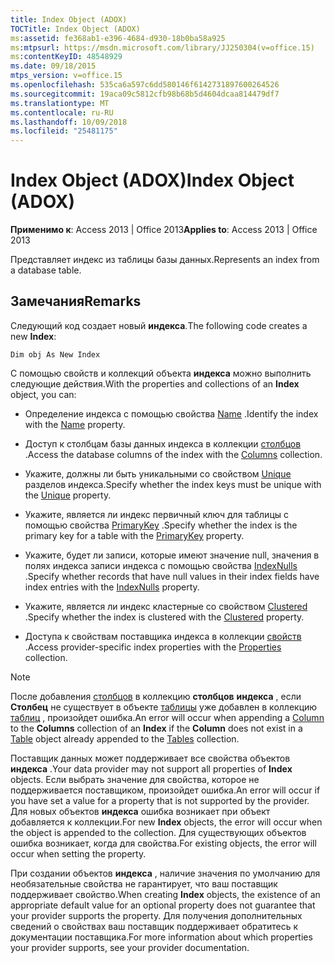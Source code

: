 ```yaml
---
title: Index Object (ADOX)
TOCTitle: Index Object (ADOX)
ms:assetid: fe368ab1-e396-4684-d930-18b0ba58a925
ms:mtpsurl: https://msdn.microsoft.com/library/JJ250304(v=office.15)
ms:contentKeyID: 48548929
ms.date: 09/18/2015
mtps_version: v=office.15
ms.openlocfilehash: 535ca6a597c6dd580146f6142731897600264526
ms.sourcegitcommit: 19aca09c5812cfb98b68b5d4604dcaa814479df7
ms.translationtype: MT
ms.contentlocale: ru-RU
ms.lasthandoff: 10/09/2018
ms.locfileid: "25481175"
---
```

# <a name="index-object-adox"></a><span data-ttu-id="685b8-102">Index Object (ADOX)</span><span class="sxs-lookup"><span data-stu-id="685b8-102">Index Object (ADOX)</span></span>

<span data-ttu-id="685b8-103">**Применимо к**: Access 2013 | Office 2013</span><span class="sxs-lookup"><span data-stu-id="685b8-103">**Applies to**: Access 2013 | Office 2013</span></span>

<span data-ttu-id="685b8-104">Представляет индекс из таблицы базы данных.</span><span class="sxs-lookup"><span data-stu-id="685b8-104">Represents an index from a database table.</span></span>

## <a name="remarks"></a><span data-ttu-id="685b8-105">Замечания</span><span class="sxs-lookup"><span data-stu-id="685b8-105">Remarks</span></span>

<span data-ttu-id="685b8-106">Следующий код создает новый **индекса**.</span><span class="sxs-lookup"><span data-stu-id="685b8-106">The following code creates a new **Index**:</span></span>

`Dim obj As New Index`

<span data-ttu-id="685b8-107">С помощью свойств и коллекций объекта **индекса** можно выполнить следующие действия.</span><span class="sxs-lookup"><span data-stu-id="685b8-107">With the properties and collections of an **Index** object, you can:</span></span>

  - <span data-ttu-id="685b8-108">Определение индекса с помощью свойства [Name](name-property-adox.md) .</span><span class="sxs-lookup"><span data-stu-id="685b8-108">Identify the index with the [Name](name-property-adox.md) property.</span></span>

  - <span data-ttu-id="685b8-109">Доступ к столбцам базы данных индекса в коллекции [столбцов](columns-collection-adox.md) .</span><span class="sxs-lookup"><span data-stu-id="685b8-109">Access the database columns of the index with the [Columns](columns-collection-adox.md) collection.</span></span>

  - <span data-ttu-id="685b8-110">Укажите, должны ли быть уникальными со свойством [Unique](unique-property-adox.md) разделов индекса.</span><span class="sxs-lookup"><span data-stu-id="685b8-110">Specify whether the index keys must be unique with the [Unique](unique-property-adox.md) property.</span></span>

  - <span data-ttu-id="685b8-111">Укажите, является ли индекс первичный ключ для таблицы с помощью свойства [PrimaryKey](primarykey-property-adox.md) .</span><span class="sxs-lookup"><span data-stu-id="685b8-111">Specify whether the index is the primary key for a table with the [PrimaryKey](primarykey-property-adox.md) property.</span></span>

  - <span data-ttu-id="685b8-112">Укажите, будет ли записи, которые имеют значение null, значения в полях индекса записи индекса с помощью свойства [IndexNulls](indexnulls-property-adox.md) .</span><span class="sxs-lookup"><span data-stu-id="685b8-112">Specify whether records that have null values in their index fields have index entries with the [IndexNulls](indexnulls-property-adox.md) property.</span></span>

  - <span data-ttu-id="685b8-113">Укажите, является ли индекс кластерные со свойством [Clustered](clustered-property-adox.md) .</span><span class="sxs-lookup"><span data-stu-id="685b8-113">Specify whether the index is clustered with the [Clustered](clustered-property-adox.md) property.</span></span>

  - <span data-ttu-id="685b8-114">Доступа к свойствам поставщика индекса в коллекции [свойств](properties-collection-ado.md) .</span><span class="sxs-lookup"><span data-stu-id="685b8-114">Access provider-specific index properties with the [Properties](properties-collection-ado.md) collection.</span></span>


> [!NOTE]
> <span data-ttu-id="685b8-115">После добавления [столбцов](column-object-adox.md) в коллекцию **столбцов** **индекса** , если **Столбец** не существует в объекте [таблицы](table-object-adox.md) уже добавлен в коллекцию [таблиц](tables-collection-adox.md) , произойдет ошибка.</span><span class="sxs-lookup"><span data-stu-id="685b8-115">An error will occur when appending a [Column](column-object-adox.md) to the **Columns** collection of an **Index** if the **Column** does not exist in a [Table](table-object-adox.md) object already appended to the [Tables](tables-collection-adox.md) collection.</span></span>

<span data-ttu-id="685b8-116">Поставщик данных может поддерживает все свойства объектов **индекса** .</span><span class="sxs-lookup"><span data-stu-id="685b8-116">Your data provider may not support all properties of **Index** objects.</span></span> <span data-ttu-id="685b8-117">Если выбрать значение для свойства, которое не поддерживается поставщиком, произойдет ошибка.</span><span class="sxs-lookup"><span data-stu-id="685b8-117">An error will occur if you have set a value for a property that is not supported by the provider.</span></span> <span data-ttu-id="685b8-118">Для новых объектов **индекса** ошибка возникает при объект добавляется к коллекции.</span><span class="sxs-lookup"><span data-stu-id="685b8-118">For new **Index** objects, the error will occur when the object is appended to the collection.</span></span> <span data-ttu-id="685b8-119">Для существующих объектов ошибка возникает, когда для свойства.</span><span class="sxs-lookup"><span data-stu-id="685b8-119">For existing objects, the error will occur when setting the property.</span></span>

<span data-ttu-id="685b8-120">При создании объектов **индекса** , наличие значения по умолчанию для необязательные свойства не гарантирует, что ваш поставщик поддерживает свойство.</span><span class="sxs-lookup"><span data-stu-id="685b8-120">When creating **Index** objects, the existence of an appropriate default value for an optional property does not guarantee that your provider supports the property.</span></span> <span data-ttu-id="685b8-121">Для получения дополнительных сведений о свойствах ваш поставщик поддерживает обратитесь к документации поставщика.</span><span class="sxs-lookup"><span data-stu-id="685b8-121">For more information about which properties your provider supports, see your provider documentation.</span></span>

